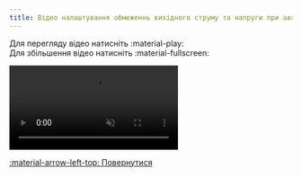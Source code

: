 ```yaml
---
title: Відео налаштування обмеженнь вихідного струму та напруги при аварії
--- 
```


Для перегляду відео натисніть :material-play:   
Для збільшення відео натисніть :material-fullscreen:   

<video controls disablepictureinpicture muted>
  <source src="../../assets/video/limits.mp4" type="video/mp4" />Тег video не підтримується вашим браузером.<a href="../../assets/video/limits.mp4">Скачати відео.</a>
</video>

[:material-arrow-left-top: Повернутися](../web-interface/#settings-limits)